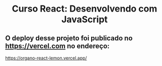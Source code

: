 <h1 align="center">Curso React: Desenvolvendo com JavaScript</h1>

## O deploy desse projeto foi publicado no https://vercel.com no endereço: 

https://organo-react-lemon.vercel.app/
